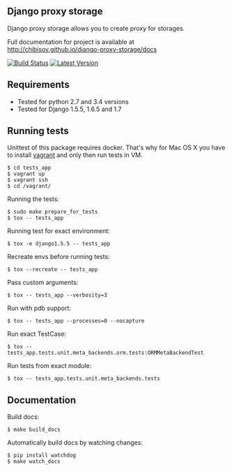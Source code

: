 ## Django proxy storage

Django proxy storage allows you to create proxy for storages.

Full documentation for project is available at http://chibisov.github.io/django-proxy-storage/docs

[![Build Status](https://travis-ci.org/chibisov/django-proxy-storage.png?branch=master)](https://travis-ci.org/chibisov/django-proxy-storage)
[![Latest Version](https://pypip.in/version/django-proxy-storage/badge.png)](https://pypi.python.org/pypi/django-proxy-storage/)


## Requirements

* Tested for python 2.7 and 3.4 versions
* Tested for Django 1.5.5, 1.6.5 and 1.7

## Running tests

Unittest of this package requires docker. That's why for Mac OS X you have to install [vagrant](http://www.vagrantup.com/downloads.html)
and only then run tests in VM.

    $ cd tests_app
    $ vagrant up
    $ vagrant ssh
    $ cd /vagrant/

Running the tests:

    $ sudo make prepare_for_tests
    $ tox -- tests_app

Running test for exact environment:

    $ tox -e django1.5.5 -- tests_app

Recreate envs before running tests:

    $ tox --recreate -- tests_app

Pass custom arguments:

    $ tox -- tests_app --verbosity=3

Run with pdb support:

    $ tox -- tests_app --processes=0 --nocapture

Run exact TestCase:

    $ tox -- tests_app.tests.unit.meta_backends.orm.tests:ORMMetaBackendTest

Run tests from exact module:

    $ tox -- tests_app.tests.unit.meta_backends.tests

## Documentation

Build docs:

    $ make build_docs

Automatically build docs by watching changes:

    $ pip install watchdog
    $ make watch_docs